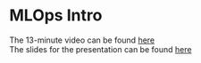 # MLOps Intro
  
The 13-minute video can be found [here](https://vimeo.com/740140906)  
The slides for the presentation can be found [here](slides/MLOps_intro.pdf)

